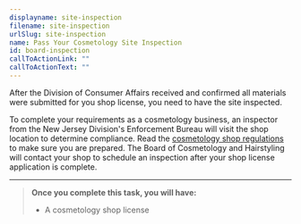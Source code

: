 ```yaml
---
displayname: site-inspection
filename: site-inspection
urlSlug: site-inspection
name: Pass Your Cosmetology Site Inspection
id: board-inspection
callToActionLink: ""
callToActionText: ""
---
```


After the Division of Consumer Affairs received and confirmed all materials were submitted for you shop license, you need to have the site inspected.

To complete your requirements as a cosmetology business, an inspector from the New Jersey Division's Enforcement Bureau will visit the shop location to determine compliance. Read the [cosmetology shop regulations](https://www.njconsumeraffairs.gov/regulations/Chapter-28-Board-of-Cosmetology-and-Hairstyling.pdf) to make sure you are prepared. The Board of Cosmetology and Hairstyling will contact your shop to schedule an inspection after your shop license application is complete.

---

> **Once you complete this task, you will have:**
>
> - A cosmetology shop license
